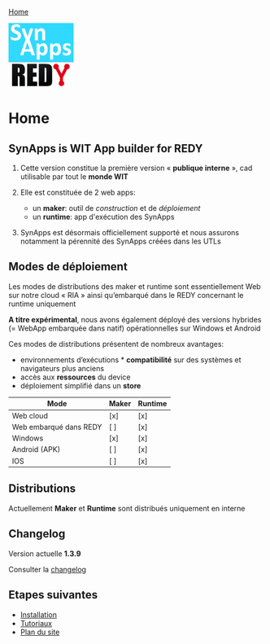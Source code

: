 [Home](sitemap.md)

![SynApps](assets/LogoSynApps128.png)

# Home

## SynApps is WIT App builder for REDY

1. Cette version constitue la première version « **publique interne** », cad utilisable par tout le **monde WIT**

2. Elle est constituée de 2 web apps: 
    * un **maker**: outil de *construction* et de *déploiement*
    * un **runtime**: app d'exécution des SynApps

3. SynApps est désormais officiellement supporté et nous assurons notamment la pérennité des SynApps créées dans les UTLs

## Modes de déploiement

Les modes de distributions des maker et runtime sont essentiellement Web sur notre cloud « RIA » ainsi qu’embarqué dans le REDY concernant le runtime uniquement

**A titre expérimental**, nous avons également déployé des versions hybrides (= WebApp embarquée dans natif) opérationnelles sur Windows et Android

Ces modes de distributions présentent de nombreux avantages:

* environnements d’exécutions * **compatibilité** sur des systèmes et navigateurs plus anciens
* accès aux **ressources** du device
* déploiement simplifié dans un **store**

| Mode                            | Maker | Runtime |
|---------------------------------|-------|---------|
| Web cloud                       |  [x]  |   [x]   |
| Web embarqué dans REDY          |  [ ]  |   [x]   |
| Windows                         |  [x]  |   [x]   |
| Android (APK)                   |  [ ]  |   [x]   |
| IOS                             |  [ ]  |   [x]   |

## Distributions

Actuellement **Maker** et **Runtime** sont distribués uniquement en interne

## Changelog

Version actuelle **1.3.9**

Consulter la [changelog](changelog.md)

## Etapes suivantes

* [Installation](install.md)
* [Tutoriaux](tutos/index.md)
* [Plan du site](sitemap.md)